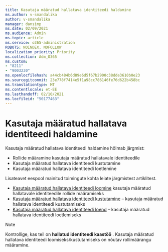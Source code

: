 ```yaml
---
title: Kasutaja määratud hallatava identiteedi haldamine
ms.author: v-smandalika
author: v-smandalika
manager: dansimp
ms.date: 02/09/2021
ms.audience: Admin
ms.topic: article
ms.service: o365-administration
ROBOTS: NOINDEX, NOFOLLOW
localization_priority: Priority
ms.collection: Adm_O365
ms.custom:
- "8211"
- "9003230"
ms.openlocfilehash: a44cb484b6d89e6d5f67b2900c38dde3610b0e23
ms.sourcegitcommit: 23e778f7414e5f1a98cc786146fe76d622b458bc
ms.translationtype: MT
ms.contentlocale: et-EE
ms.lasthandoff: 02/10/2021
ms.locfileid: "50177463"
---
```

# <a name="manage-a-user-assigned-managed-identity"></a>Kasutaja määratud hallatava identiteedi haldamine

Kasutaja määratud hallatava identiteedi haldamine hõlmab järgmist:

- Rollide määramine kasutaja määratud hallatavale identiteedile
- Kasutaja määratud hallatava identiteedi kustutamine
- Kasutaja määratud hallatava identiteedi loetlemine

Lisateavet eespool mainitud toimingute kohta leiate järgmistest artiklitest.

- [Kasutaja määratud hallatava identiteedi loomine](https://docs.microsoft.com/azure/active-directory/managed-identities-azure-resources/how-to-manage-ua-identity-portal) kasutaja määratud hallatavale identiteedile rollide määramiseks
- [Kasutaja määratud hallatava identiteedi kustutamine](https://docs.microsoft.com/azure/active-directory/managed-identities-azure-resources/how-to-manage-ua-identity-portal) – kasutaja määratud hallatava identiteedi kustutamiseks
- [Kasutaja määratud hallatava identiteedi loend](https://docs.microsoft.com/azure/active-directory/managed-identities-azure-resources/how-to-manage-ua-identity-portal) – kasutaja määratud hallatava identiteedi loetlemiseks

> [!NOTE]
> Kontrollige, kas teil on **hallatud identiteedi kaastöö** . Kasutaja määratud hallatava identiteedi loomiseks/kustutamiseks on nõutav rollimäärangu määramine.
